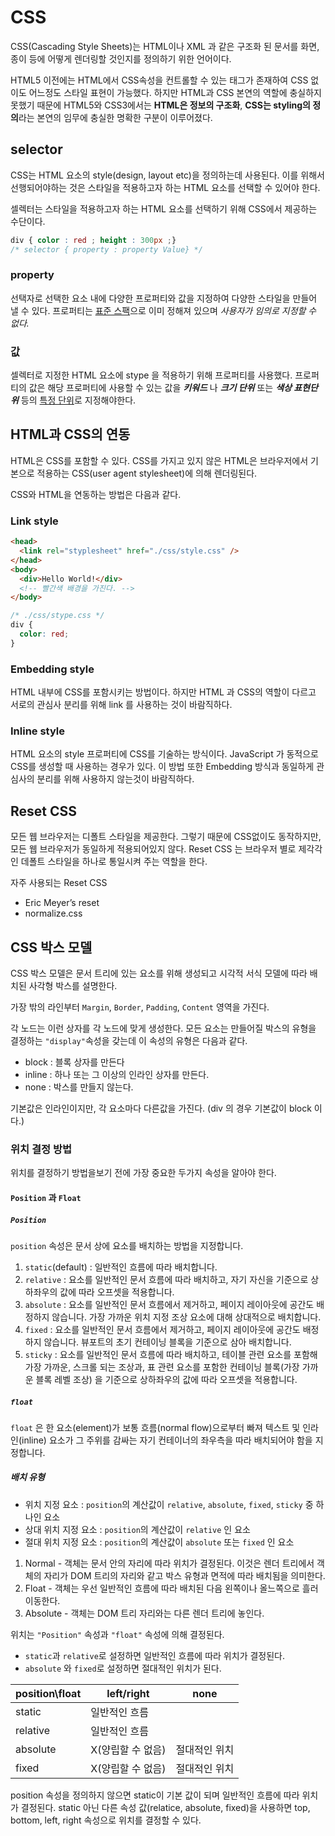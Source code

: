 # CSS

CSS(Cascading Style Sheets)는 HTML이나 XML 과 같은 구조화 된 문서를 화면, 종이 등에 어떻게 렌더링할 것인지를 정의하기 위한 언어이다.

HTML5 이전에는 HTML에서 CSS속성을 컨트롤할 수 있는 태그가 존재하여 CSS 없이도 어느정도 스타일 표현이 가능했다.
하지만 HTML과 CSS 본연의 역할에 충실하지 못했기 때문에 HTML5와 CSS3에서는 **HTML은 정보의 구조화**, **CSS는 styling의 정의**라는 본연의 임무에 충실한 명확한 구분이 이루어졌다.

## selector

CSS는 HTML 요소의 style(design, layout etc)을 정의하는데 사용된다. 이를 위해서 선행되어야하는 것은 스타일을 적용하고자 하는 HTML 요소를 선택할 수 있어야 한다.

셀렉터는 스타일을 적용하고자 하는 HTML 요소를 선택하기 위해 CSS에서 제공하는 수단이다.

```CSS
div { color : red ; height : 300px ;}
/* selector { property : property Value} */
```

### property

선택자로 선택한 요소 내에 다양한 프로퍼티와 값을 지정하여 다양한 스타일을 만들어 낼 수 있다.
프로퍼티는 [표준 스팩](https://developer.mozilla.org/en-US/docs/Web/CSS/Reference#Keyword_index)으로 이미 정해져 있으며 _사용자가 임의로 지정할 수 없다._

### 값

셀렉터로 지정한 HTML 요소에 stype 을 적용하기 위해 프로퍼티를 사용했다. 프로퍼티의 값은 해당 프로퍼티에 사용할 수 있는 값을 **_키워드_** 나 **_크기 단위_** 또는 **_색상 표현단위_** 등의 [특정 단위](https://poiemaweb.com/css3-units)로 지정해야한다.

## HTML과 CSS의 연동

HTML은 CSS를 포함할 수 있다. CSS를 가지고 있지 않은 HTML은 브라우저에서 기본으로 적용하는 CSS(user agent stylesheet)에 의해 렌더링된다.

CSS와 HTML을 연동하는 방법은 다음과 같다.

### Link style

```html
<head>
  <link rel="styplesheet" href="./css/style.css" />
</head>
<body>
  <div>Hello World!</div>
  <!-- 빨간색 배경을 가진다. -->
</body>
```

```css
/* ./css/stype.css */
div {
  color: red;
}
```

### Embedding style

HTML 내부에 CSS를 포함시키는 방법이다. 하지만 HTML 과 CSS의 역할이 다르고 서로의 관심사 분리를 위해 link 를 사용하는 것이 바람직하다.

### Inline style

HTML 요소의 style 프로퍼티에 CSS를 기술하는 방식이다. JavaScript 가 동적으로 CSS를 생성할 때 사용하는 경우가 있다. 이 방법 또한 Embedding 방식과 동일하게 관심사의 분리를 위해 사용하지 않는것이 바람직하다.

## Reset CSS

모든 웹 브라우저는 디폴트 스타일을 제공한다. 그렇기 때문에 CSS없이도 동작하지만, 모든 웹 브라우저가 동일하게 적용되어있지 않다.
Reset CSS 는 브라우저 별로 제각각인 데폴트 스타일을 하나로 통일시켜 주는 역할을 한다.

자주 사용되는 Reset CSS

- Eric Meyer’s reset
- normalize.css

## CSS 박스 모델

CSS 박스 모델은 문서 트리에 있는 요소를 위해 생성되고 시각적 서식 모델에 따라 배치된 사각형 박스를 설명한다.

가장 밖의 라인부터 `Margin`, `Border`, `Padding`, `Content` 영역을 가진다.

각 노드는 이런 상자를 각 노드에 맞게 생성한다.
모든 요소는 만들어질 박스의 유형을 결정하는 `"display"`속성을 갖는데 이 속성의 유형은 다음과 같다.

- block : 블록 상자를 만든다
- inline : 하나 또는 그 이상의 인라인 상자를 만든다.
- none : 박스를 만들지 않는다.

기본값은 인라인이지만, 각 요소마다 다른값을 가진다. (div 의 경우 기본값이 block 이다.)

### 위치 결정 방법

위치를 결정하기 방법을보기 전에 가장 중요한 두가지 속성을 알아야 한다.

#### `Position` 과 `Float`

##### `Position`

`position` 속성은 문서 상에 요소를 배치하는 방법을 지정합니다.

1. `static`(default) : 일반적인 흐름에 따라 배치합니다.
2. `relative` : 요소를 일반적인 문서 흐름에 따라 배치하고, 자기 자신을 기준으로 상하좌우의 값에 따라 오프셋을 적용합니다.
3. `absolute` : 요소를 일반적인 문서 흐름에서 제거하고, 페이지 레이아웃에 공간도 배정하지 않습니다.
   가장 가까운 위치 지정 조상 요소에 대해 상대적으로 배치합니다.
4. `fixed` : 요소를 일반적인 문서 흐름에서 제거하고, 페이지 레이아웃에 공간도 배정하지 않습니다. 뷰포트의 초기 컨테이닝 블록을 기준으로 삼아 배치합니다.
5. `sticky` : 요소를 일반적인 문서 흐름에 따라 배치하고, 테이블 관련 요소를 포함해 가장 가까운, 스크롤 되는 조상과, 표 관련 요소를 포함한 컨테이닝 블록(가장 가까운 블록 레벨 조상) 을 기준으로 상하좌우의 값에 따라 오프셋을 적용합니다.

##### `float`

`float` 은 한 요소(element)가 보통 흐름(normal flow)으로부터 빠져 텍스트 및 인라인(inline) 요소가 그 주위를 감싸는 자기 컨테이너의 좌우측을 따라 배치되어야 함을 지정합니다.

##### 배치 유형

- 위치 지정 요소 : `position`의 계산값이 `relative`, `absolute`, `fixed`, `sticky` 중 하나인 요소
- 상대 위치 지정 요소 : `position`의 계산값이 `relative` 인 요소
- 절대 위치 지정 요소 : `position`의 계산값이 `absolute` 또는 `fixed` 인 요소

1. Normal - 객체는 문서 안의 자리에 따라 위치가 결정된다. 이것은 렌더 트리에서 객체의 자리가 DOM 트리의 자리와 같고 박스 유형과 면적에 따라 배치됨을 의미한다.
2. Float - 객체는 우선 일반적인 흐름에 따라 배치된 다음 왼쪽이나 올느쪽으로 흘러 이동한다.
3. Absolute - 객체는 DOM 트리 자리와는 다른 렌더 트리에 놓인다.

위치는 `"Position"` 속성과 `"float"` 속성에 의해 결정된다.

- `static`과 `relative`로 설정하면 일반적인 흐름에 따라 위치가 결정된다.
- `absolute` 와 `fixed`로 설정하면 절대적인 위치가 된다.

| position\float | left/right        | none          |
| -------------- | ----------------- | ------------- |
| static         | 일반적인 흐름     |
| relative       | 일반적인 흐름     |
| absolute       | X(양립할 수 없음) | 절대적인 위치 |
| fixed          | X(양립할 수 없음) | 절대적인 위치 |

position 속성을 정의하지 않으면 static이 기본 값이 되며 일반적인 흐름에 따라 위치가 결정된다. static 아닌 다른 속성 값(relatice, absolute, fixed)을 사용하면 top, bottom, left, right 속성으로 위치를 결정할 수 있다.
